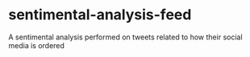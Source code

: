 # sentimental-analysis-feed
A sentimental analysis performed on tweets related to how their social media is ordered
